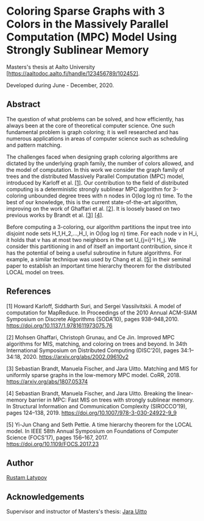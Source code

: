 # Coloring Sparse Graphs with 3 Colors in the Massively Parallel Computation (MPC) Model Using Strongly Sublinear Memory

Masters's thesis at Aalto University [https://aaltodoc.aalto.fi/handle/123456789/102452].

Developed during June - December, 2020.

## Abstract

The question of what problems can be solved, and how efficiently, has always been at the core of theoretical computer science. One such fundamental problem is graph coloring; it is well researched and has numerous applications in areas of computer science such as scheduling and pattern matching.

The challenges faced when designing graph coloring algorithms are dictated by the underlying graph family, the number of colors allowed, and the model of computation. In this work we consider the graph family of trees and the distributed Massively Parallel Computation (MPC) model, introduced by Karloff et al. [[1]](#1). Our contribution to the field of distributed computing is a deterministic strongly sublinear MPC algorithm for 3-coloring unbounded degree trees with n nodes in O(log log n) time. To the best of our knowledge, this is the current state-of-the-art algorithm, improving on the work of Ghaffari et al. [[2]](#2). It is loosely based on two previous works by Brandt et al. [[3]](#3) [[4]](#4).

Before computing a 3-coloring, our algorithm partitions the input tree into disjoint node sets H_1,H_2,...,H_l, in O(log log n) time. For each node v in H_i, it holds that v has at most two neighbors in the set U_{j=i}^l H_j. We consider this partitioning in and of itself an important contribution, since it has the potential of being a useful subroutine in future algorithms. For example, a similar technique was used by Chang et al. [[5]](#5) in their seminal paper to establish an important time hierarchy theorem for the distributed LOCAL model on trees. 

## References
<a id="1">[1]</a> 
Howard Karloff, Siddharth Suri, and Sergei Vassilvitskii. A model of computation for MapReduce. In Proceedings of the 2010 Annual ACM-SIAM Symposium on Discrete Algorithms (SODA’10), pages 938–948,2010. https://doi.org/10.1137/1.9781611973075.76

<a id="1">[2]</a> 
Mohsen Ghaffari, Christoph Grunau, and Ce Jin. Improved MPC algorithms for MIS, matching, and coloring on trees and beyond. In 34th International Symposium on Distributed Computing (DISC’20), pages 34:1–34:18, 2020. https://arxiv.org/abs/2002.09610v2

<a id="1">[3]</a> 
Sebastian Brandt, Manuela Fischer, and Jara Uitto. Matching and MIS for uniformly sparse graphs in the low-memory MPC model. CoRR, 2018. https://arxiv.org/abs/1807.05374 

<a id="1">[4]</a> 
Sebastian Brandt, Manuela Fischer, and Jara Uitto. Breaking the linear-memory barrier in MPC: Fast MIS on trees with strongly sublinear memory. In Structural Information and Communication Complexity (SIROCCO’19), pages 124–138, 2019. https://doi.org/10.1007/978-3-030-24922-9_9

<a id="1">[5]</a> 
Yi-Jun Chang and Seth Pettie. A time hierarchy theorem for the LOCAL model. In IEEE 58th Annual Symposium on Foundations of Computer Science (FOCS’17), pages 156–167, 2017. https://doi.org/10.1109/FOCS.2017.23

## Author

[Rustam Latypov](mailto:rustam.latypov@aalto.fi)


## Acknowledgements

Supervisor and instructor of Masters's thesis: [Jara Uitto](mailto:jara.uitto@aalto.fi)



